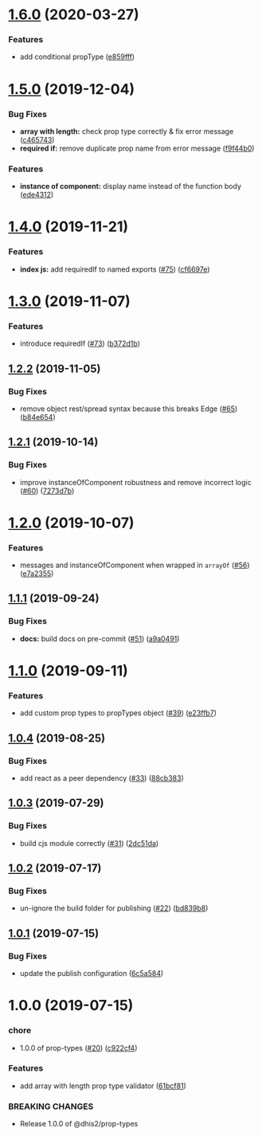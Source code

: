 # [1.6.0](https://github.com/dhis2/prop-types/compare/v1.5.0...v1.6.0) (2020-03-27)


### Features

* add conditional propType ([e859fff](https://github.com/dhis2/prop-types/commit/e859fff2a3f0ef2470c1f4d8e2b70da7e3caa760))

# [1.5.0](https://github.com/dhis2/prop-types/compare/v1.4.0...v1.5.0) (2019-12-04)


### Bug Fixes

* **array with length:** check prop type correctly & fix error message ([c465743](https://github.com/dhis2/prop-types/commit/c465743b535223549151b35560f7975b222edaaf))
* **required if:** remove duplicate prop name from error message ([f9f44b0](https://github.com/dhis2/prop-types/commit/f9f44b067d354a10fe28b89563cb0155cce649cc))


### Features

* **instance of component:** display name instead of the function body ([ede4312](https://github.com/dhis2/prop-types/commit/ede43124f83b10dd3d28e264ccbf7839a83fcad8))

# [1.4.0](https://github.com/dhis2/prop-types/compare/v1.3.0...v1.4.0) (2019-11-21)


### Features

* **index js:** add requiredIf to named exports ([#75](https://github.com/dhis2/prop-types/issues/75)) ([cf6697e](https://github.com/dhis2/prop-types/commit/cf6697e6a213b76c8c047355149681339c2d92a5))

# [1.3.0](https://github.com/dhis2/prop-types/compare/v1.2.2...v1.3.0) (2019-11-07)


### Features

* introduce requiredIf ([#73](https://github.com/dhis2/prop-types/issues/73)) ([b372d1b](https://github.com/dhis2/prop-types/commit/b372d1b87ac03f2eee9964274157e19985cb6928))

## [1.2.2](https://github.com/dhis2/prop-types/compare/v1.2.1...v1.2.2) (2019-11-05)


### Bug Fixes

* remove object rest/spread syntax because this breaks Edge ([#65](https://github.com/dhis2/prop-types/issues/65)) ([b84e654](https://github.com/dhis2/prop-types/commit/b84e6547f8d6f69619edb915be75ad2160ee8ffd))

## [1.2.1](https://github.com/dhis2/prop-types/compare/v1.2.0...v1.2.1) (2019-10-14)


### Bug Fixes

* improve instanceOfComponent robustness and remove incorrect logic ([#60](https://github.com/dhis2/prop-types/issues/60)) ([7273d7b](https://github.com/dhis2/prop-types/commit/7273d7ba535ebde0931f36e3f9f276ebb60ccc2a))

# [1.2.0](https://github.com/dhis2/prop-types/compare/v1.1.1...v1.2.0) (2019-10-07)


### Features

* messages and instanceOfComponent when wrapped in `arrayOf` ([#56](https://github.com/dhis2/prop-types/issues/56)) ([e7a2355](https://github.com/dhis2/prop-types/commit/e7a2355))

## [1.1.1](https://github.com/dhis2/prop-types/compare/v1.1.0...v1.1.1) (2019-09-24)


### Bug Fixes

* **docs:** build docs on pre-commit ([#51](https://github.com/dhis2/prop-types/issues/51)) ([a9a0491](https://github.com/dhis2/prop-types/commit/a9a0491))

# [1.1.0](https://github.com/dhis2/prop-types/compare/v1.0.4...v1.1.0) (2019-09-11)


### Features

* add custom prop types to propTypes object ([#39](https://github.com/dhis2/prop-types/issues/39)) ([e23ffb7](https://github.com/dhis2/prop-types/commit/e23ffb7))

## [1.0.4](https://github.com/dhis2/prop-types/compare/v1.0.3...v1.0.4) (2019-08-25)


### Bug Fixes

* add react as a peer dependency ([#33](https://github.com/dhis2/prop-types/issues/33)) ([88cb383](https://github.com/dhis2/prop-types/commit/88cb383))

## [1.0.3](https://github.com/dhis2/prop-types/compare/v1.0.2...v1.0.3) (2019-07-29)


### Bug Fixes

* build cjs module correctly ([#31](https://github.com/dhis2/prop-types/issues/31)) ([2dc51da](https://github.com/dhis2/prop-types/commit/2dc51da))

## [1.0.2](https://github.com/dhis2/prop-types/compare/v1.0.1...v1.0.2) (2019-07-17)


### Bug Fixes

* un-ignore the build folder for publishing ([#22](https://github.com/dhis2/prop-types/issues/22)) ([bd839b8](https://github.com/dhis2/prop-types/commit/bd839b8))

## [1.0.1](https://github.com/dhis2/prop-types/compare/v1.0.0...v1.0.1) (2019-07-15)


### Bug Fixes

* update the publish configuration ([6c5a584](https://github.com/dhis2/prop-types/commit/6c5a584))

# 1.0.0 (2019-07-15)


### chore

* 1.0.0 of prop-types ([#20](https://github.com/dhis2/prop-types/issues/20)) ([c922cf4](https://github.com/dhis2/prop-types/commit/c922cf4))


### Features

* add array with length prop type validator ([61bcf81](https://github.com/dhis2/prop-types/commit/61bcf81))


### BREAKING CHANGES

* Release 1.0.0 of @dhis2/prop-types
